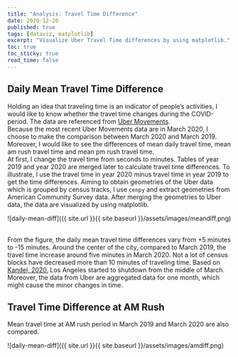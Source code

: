 ```yaml
---
title: "Analysis: Travel Time Difference"
date: 2020-12-20
published: true
tags: [dataviz, matplotlib]
excerpt: "Visualize Uber Travel Time differences by using matplotlib."
toc: true
toc_sticky: true
read_time: false
---
```


## Daily Mean Travel Time Difference

Holding an idea that traveling time is an indicator of people’s activities, I would like to know whether the travel time changes during the COVID-period. The data are referenced from <a href=" https://movement.uber.com/?lang=en-US">Uber Movements</a>. 
<br>
Because the most recent Uber Movements data are in March 2020, I choose to make the comparison between March 2020 and March 2019. Moreover, I would like to see the differences of mean daily travel time, mean am rush travel time and mean pm rush travel time.
<br>
At first, I change the travel time from seconds to minutes. Tables of year 2019 and year 2020 are merged later to calculate travel time differences. To illustrate, I use the travel time in year 2020 minus travel time in year 2019 to get the time differences. Aiming to obtain geometries of the Uber data which is grouped by census tracks, I use `cenpy` and extract geometries from American Community Survey data. After merging the geometries to Uber data, the data are visualized by using matplotlib. 

![daily-mean-diff]({{ site.url }}{{ site.baseurl }}/assets/images/meandiff.png)

<br>
From the figure, the daily mean travel time differences vary from +5 minutes to -15 minutes. Around the center of the city, compared to March 2019, the travel time increase around five minutes in March 2020. Not a lot of census blocks have decreased more than 10 minutes of traveling time. Based on <a href="https://www.nbclosangeles.com/news/local/a-coronavirus-timeline/2334100/">Kandel, 2020</a>, Los Angeles started to shutdown from the middle of March. Moreover, the data from Uber are aggregated data for one month, which might cause the minor changes in time.
<br>

## Travel Time Difference at AM Rush

Mean travel time at AM rush period in March 2019 and March 2020 are also compared.

![daily-mean-diff]({{ site.url }}{{ site.baseurl }}/assets/images/amdiff.png)
